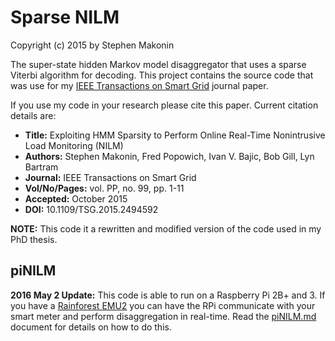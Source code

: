 # Sparse NILM
Copyright (c) 2015 by Stephen Makonin

The super-state hidden Markov model disaggregator that uses a sparse Viterbi algorithm for decoding. This project contains the source code that was use for my [IEEE Transactions on Smart Grid](http://makonin.com/doc/TSG_2015.pdf) journal paper.

If you use my code in your research please cite this paper. Current citation details are:


- **Title:** Exploiting HMM Sparsity to Perform Online Real-Time Nonintrusive Load Monitoring (NILM)
- **Authors:** Stephen Makonin, Fred Popowich, Ivan V. Bajic, Bob Gill, Lyn Bartram
- **Journal:** IEEE Transactions on Smart Grid
- **Vol/No/Pages:** vol. PP, no. 99, pp. 1-11
- **Accepted:** October 2015
- **DOI:** 10.1109/TSG.2015.2494592


**NOTE:** This code it a rewritten and modified version of the code used in my PhD thesis.

## piNILM

**2016 May 2 Update:** This code is able to run on a Raspberry Pi 2B+ and 3. If you have a [Rainforest EMU2](https://rainforestautomation.com/rfa-z105-2-emu-2/) you can have the RPi communicate with your smart meter and perform disaggregation in real-time. Read the [piNILM.md](piNILM.md) document for details on how to do this. 
